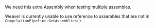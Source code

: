 We need this extra Assembly when testing multiple assembles. 

Weaver is currently unable to use reference to assembles that are not in `CompilationPipeline.GetAssemblies()`